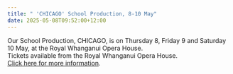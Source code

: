 ```yaml
---
title: " 'CHICAGO' School Production, 8-10 May"
date: 2025-05-08T09:52:00+12:00
---
```

Our School Production, CHICAGO, is on Thursday 8, Friday 9 and Saturday 10 May, at the Royal Whanganui Opera House.  
Tickets available from the Royal Whanganui Opera House.    
[Click here for more information](https://rwoh.sales.ticketsearch.com/sales/salesevent/148303?fbclid=IwY2xjawJwMsBleHRuA2FlbQIxMAABHg0MajHZ4tLB4PsvQAaThm0gVM4R2eEpahKXMatI6Lt8-dHg45qvz-j4JTwH_aem_ZgrIwVQb3N_H-OZSnsYEMw).
